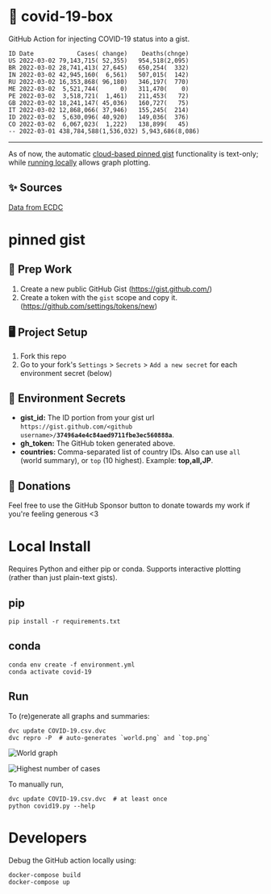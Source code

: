 # 🏥 covid-19-box

GitHub Action for injecting COVID-19 status into a gist.

```
ID Date            Cases( change)    Deaths(chnge)
US 2022-03-02 79,143,715( 52,355)   954,518(2,095)
BR 2022-03-02 28,741,413( 27,645)   650,254(  332)
IN 2022-03-02 42,945,160(  6,561)   507,015(  142)
RU 2022-03-02 16,353,868( 96,180)   346,197(  770)
ME 2022-03-02  5,521,744(      0)   311,470(    0)
PE 2022-03-02  3,518,721(  1,461)   211,453(   72)
GB 2022-03-02 18,241,147( 45,036)   160,727(   75)
IT 2022-03-02 12,868,066( 37,946)   155,245(  214)
ID 2022-03-02  5,630,096( 40,920)   149,036(  376)
CO 2022-03-02  6,067,023(  1,222)   138,899(   45)
-- 2022-03-01 438,784,588(1,536,032) 5,943,686(8,086)
```

---

As of now, the automatic [cloud-based pinned gist](#pinned-gist) functionality is text-only;
while [running locally](#local-install) allows graph plotting.

## ✨ Sources

[Data from ECDC](https://www.ecdc.europa.eu/en/publications-data/download-todays-data-geographic-distribution-covid-19-cases-worldwide)

# pinned gist

## 🎒 Prep Work
1. Create a new public GitHub Gist (https://gist.github.com/)
1. Create a token with the `gist` scope and copy it. (https://github.com/settings/tokens/new)

## 🖥 Project Setup
1. Fork this repo
1. Go to your fork's `Settings` > `Secrets` > `Add a new secret` for each environment secret (below)

## 🤫 Environment Secrets
- **gist_id:** The ID portion from your gist url `https://gist.github.com/<github username>/`**`37496a4e4c84aed9711fbe3ec560888a`**.
- **gh_token:** The GitHub token generated above.
- **countries:** Comma-separated list of country IDs. Also can use `all` (world summary), or `top` (10 highest). Example: **top,all,JP**.

## 💸 Donations

Feel free to use the GitHub Sponsor button to donate towards my work if you're feeling generous <3

# Local Install

Requires Python and either pip or conda. Supports interactive plotting (rather than just plain-text gists).

## pip

```
pip install -r requirements.txt
```

## conda

```
conda env create -f environment.yml
conda activate covid-19
```

## Run

To (re)generate all graphs and summaries:

```
dvc update COVID-19.csv.dvc
dvc repro -P  # auto-generates `world.png` and `top.png`
```

![World graph](world.png)

![Highest number of cases](top.png)

To manually run,

```
dvc update COVID-19.csv.dvc  # at least once
python covid19.py --help
```

# Developers

Debug the GitHub action locally using:

```
docker-compose build
docker-compose up
```
